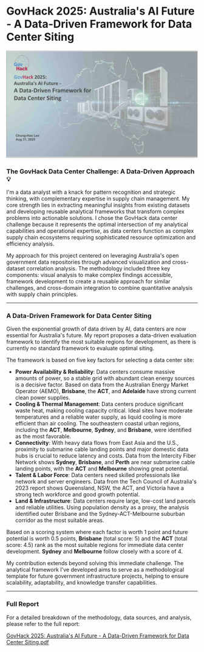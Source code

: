 # GovHack 2025: Australia's AI Future - A Data-Driven Framework for Data Center Siting

![Pandala GovHack 2025](https://github.com/lch99310/GovHack-2025-Australia-s-AI-Future---A-Data-Driven-Framework-for-Data-Center-Siting/blob/main/pic/pandala%20govhack2025.jpg)

### The GovHack Data Center Challenge: A Data-Driven Approach 💡

I'm a data analyst with a knack for pattern recognition and strategic thinking, with complementary expertise in supply chain management. My core strength lies in extracting meaningful insights from existing datasets and developing reusable analytical frameworks that transform complex problems into actionable solutions. I chose the GovHack data center challenge because it represents the optimal intersection of my analytical capabilities and operational expertise, as data centers function as complex supply chain ecosystems requiring sophisticated resource optimization and efficiency analysis.

My approach for this project centered on leveraging Australia's open government data repositories through advanced visualization and cross-dataset correlation analysis. The methodology included three key components: visual analysis to make complex findings accessible, framework development to create a reusable approach for similar challenges, and cross-domain integration to combine quantitative analysis with supply chain principles.

---

### A Data-Driven Framework for Data Center Siting

Given the exponential growth of data driven by AI, data centers are now essential for Australia's future. My report proposes a data-driven evaluation framework to identify the most suitable regions for development, as there is currently no standard framework to evaluate optimal siting.

The framework is based on five key factors for selecting a data center site:

* **Power Availability & Reliability**: Data centers consume massive amounts of power, so a stable grid with abundant clean energy sources is a decisive factor. Based on data from the Australian Energy Market Operator (AEMO), **Brisbane**, the **ACT**, and **Adelaide** have strong current clean power supplies.
* **Cooling & Thermal Management**: Data centers produce significant waste heat, making cooling capacity critical. Ideal sites have moderate temperatures and a reliable water supply, as liquid cooling is more efficient than air cooling. The southeastern coastal urban regions, including the **ACT**, **Melbourne**, **Sydney**, and **Brisbane**, were identified as the most favorable.
* **Connectivity**: With heavy data flows from East Asia and the U.S., proximity to submarine cable landing points and major domestic data hubs is crucial to reduce latency and costs. Data from the Intercity Fiber Network shows **Sydney**, **Brisbane**, and **Perth** are near submarine cable landing points, with the **ACT** and **Melbourne** showing great potential.
* **Talent & Labor Force**: Data centers need skilled professionals like network and server engineers. Data from the Tech Council of Australia's 2023 report shows Queensland, NSW, the ACT, and Victoria have a strong tech workforce and good growth potential.
* **Land & Infrastructure**: Data centers require large, low-cost land parcels and reliable utilities. Using population density as a proxy, the analysis identified outer Brisbane and the Sydney-ACT-Melbourne suburban corridor as the most suitable areas.

Based on a scoring system where each factor is worth 1 point and future potential is worth 0.5 points, **Brisbane** (total score: 5) and the **ACT** (total score: 4.5) rank as the most suitable regions for immediate data center development. **Sydney** and **Melbourne** follow closely with a score of 4.

My contribution extends beyond solving this immediate challenge. The analytical framework I've developed aims to serve as a methodological template for future government infrastructure projects, helping to ensure scalability, adaptability, and knowledge transfer capabilities.

---

### Full Report

For a detailed breakdown of the methodology, data sources, and analysis, please refer to the full report:

[GovHack 2025: Australia's AI Future - A Data-Driven Framework for Data Center Siting.pdf](https://github.com/lch99310/GovHack-2025-Australia-s-AI-Future---A-Data-Driven-Framework-for-Data-Center-Siting/blob/main/GovHack%202025_%20Australia's%20AI%20Future%20-%20A%20Data-Driven%20Framework%20for%20Data%20Center%20Siting.pdf)
